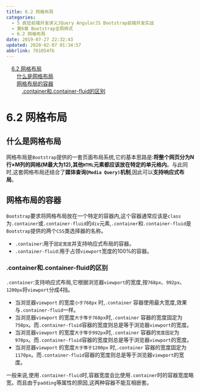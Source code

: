 ```yaml
---
title: 6.2 网格布局
categories: 
  - 5 疯狂前端开发讲义JQuery AngularJS Bootstrap前端开发实战
  - 第6章 Bootstrap全局样式
  - 6.2 网格布局
date: 2019-07-27 22:32:43
updated: 2020-02-07 01:34:57
abbrlink: 761054fb
---
```

<div id='my_toc'><a href="/JavaReadingNotes/761054fb/#6-2-网格布局" class="header_1">6.2 网格布局</a>&nbsp;<br><a href="/JavaReadingNotes/761054fb/#什么是网格布局" class="header_2">什么是网格布局</a>&nbsp;<br><a href="/JavaReadingNotes/761054fb/#网格布局的容器" class="header_2">网格布局的容器</a>&nbsp;<br><a href="/JavaReadingNotes/761054fb/#-container和-container-fluid的区别" class="header_3">.container和.container-fluid的区别</a>&nbsp;<br></div>
<style>.header_1{margin-left: 1em;}.header_2{margin-left: 2em;}.header_3{margin-left: 3em;}.header_4{margin-left: 4em;}.header_5{margin-left: 5em;}.header_6{margin-left: 6em;}</style>
<!--more-->
<script>if (navigator.platform.search('arm')==-1){document.getElementById('my_toc').style.display = 'none';}var e,p = document.getElementsByTagName('p');while (p.length>0) {e = p[0];e.parentElement.removeChild(e);}</script>

<!--end-->
<!--SSTStart-->
# 6.2 网格布局 #
## 什么是网格布局 ##
网格布局是`Bootstrap`提供的一套页面布局系统,它的基本思路是:**将整个网页分为N行×M列的网格(M最大为12),其他`HTML`元素都应该放在特定的单元格内**。与此同时,这套网格布局还结合了**媒体查询(`Media Query)`机制**,因此可以**支持响应式布局**。

## 网格布局的容器 ##
`Bootstrap`要求将网格布局放在一个特定的容器内,这个容器通常应该是`class`为`.container`或`.container-fluid`的`div`元素,`.container`和`.container-fluid`是`Bootstrap`提供的两个`CSS`类选择器的名称。
- `.container`:用于`固定宽度`并支持响应式布局的容器。
- `.container-fluid`:用于占领`viewport`宽度的100%的容器。

### .container和.container-fluid的区别 ###
`.container`:支持响应式布局,它根据浏览器`viewport`的宽度,按`768px`、`992px`、`1200px`将`viewport`分成4挡。
- 当浏览器`viewport` 的宽度`小于768px` 时,`.container` 容器使用最大宽度,效果与`.container-fluid`一样。
- 当浏览器`viewport` 的宽度`大于等于768px`时,`.container` 容器的宽度固定为`750px`。而`.container-fluid`容器的宽度则总是等于浏览器`viewport`的宽度。
- 当浏览器`viewport` 的宽度`大于等于992px`时,`.container` 容器的`宽度固定`为`970px`。而`.container-fluid`容器的宽度则总是等于浏览器`viewport`的宽度。
- 当浏览器`viewport` 的宽度`大于等于1200px` 时,`.container` 容器的宽度固定为`1170px`。而`.container-fluid`容器的宽度则总是等于浏览器`viewport`的宽度。

一般来说,使用`.container-fluid`时,容器宽度会比使用`.container`时的容器宽度略宽。而且由于`padding`等属性的原因,这两种容器不能互相嵌套。
<!--SSTStop-->

